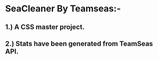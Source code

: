 # SeaCleaner By Teamseas:-
## 1.) A CSS master project.
## 2.) Stats have been generated from TeamSeas API.

